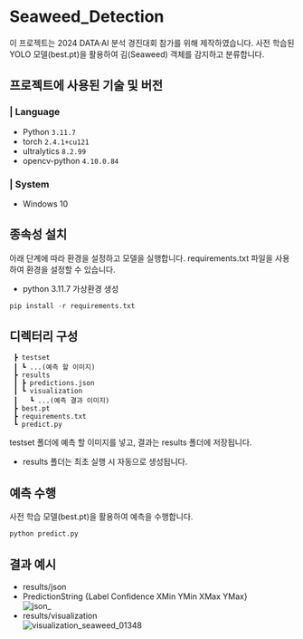 # Seaweed_Detection
이 프로젝트는 2024 DATA·AI 분석 경진대회 참가를 위해 제작하였습니다. 사전 학습된 YOLO 모델(best.pt)을 활용하여 김(Seaweed) 객체를 감지하고 분류합니다.  

## 프로젝트에 사용된 기술 및 버전
### | Language
* Python `3.11.7`
* torch `2.4.1+cu121`
* ultralytics `8.2.99`
* opencv-python `4.10.0.84`
### | System
* Windows 10

## 종속성 설치
아래 단계에 따라 환경을 설정하고 모델을 실행합니다. requirements.txt 파일을 사용하여 환경을 설정할 수 있습니다.
* python 3.11.7 가상환경 생성
```python
pip install -r requirements.txt
```

## 디렉터리 구성
```
 ┣ testset
 ┃ ┗ ...(예측 할 이미지)
 ┣ results
 ┃ ┣ predictions.json
 ┃ ┗ visualization
 ┃   ┗ ...(예측 결과 이미지)
 ┣ best.pt
 ┣ requirements.txt
 ┗ predict.py
```
testset 폴더에 예측 할 이미지를 넣고, 결과는 results 폴더에 저장됩니다.
* results 폴더는 최초 실행 시 자동으로 생성됩니다.

## 예측 수행
사전 학습 모델(best.pt)을 활용하여 예측을 수행합니다.
```python
python predict.py
```

## 결과 예시
* results/json
* PredictionString {Label Confidence XMin YMin XMax YMax}  
![json_](https://github.com/user-attachments/assets/9f8c0439-a1b3-49fc-ae3b-555e0de3d068)
* results/visualization  
![visualization_seaweed_01348](https://github.com/user-attachments/assets/fc3dc545-e35c-4cd7-9f8a-e73c258acbdc)
